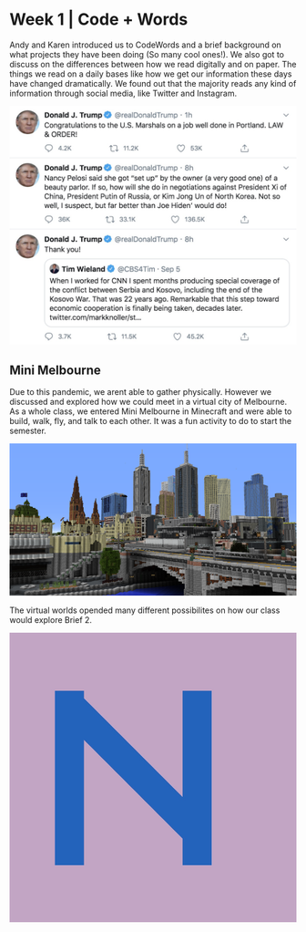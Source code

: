 # Week 1 | Code + Words
Andy and Karen introduced us to CodeWords and a brief background on what projects they have been doing (So many cool ones!). We also got to discuss on the differences between how we read digitally and on paper. The things we read on a daily bases like how we get our information these days have changed dramatically. We found out that the majority reads any kind of information through social media, like Twitter and Instagram. 

<img src="donaldtrumptweet.JPG" width="600">

## Mini Melbourne
Due to this pandemic, we arent able to gather physically. However we discussed and explored how we could meet in a virtual city of Melbourne. As a whole class, we entered Mini Melbourne in Minecraft and were able to build, walk, fly, and talk to each other. It was a fun activity to do to start the semester. 

<img src="mindcraftmelbourne.png">

The virtual worlds opended many different possibilites on how our class would explore Brief 2.







<img src="initial N.JPG" width="600">
